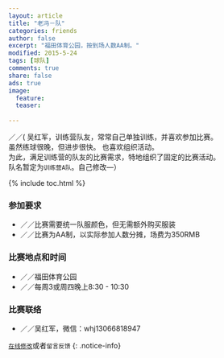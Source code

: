 ```yaml
---
layout: article
title: "老冯－队"
categories: friends
author: false
excerpt: "福田体育公园，按到场人数AA制。"
modified: 2015-5-24
tags: [球队]
comments: true
share: false
ads: true
image:
  feature: 
  teaser: 
  
---
```


／／( 吴红军，训练营队友，常常自己单独训练，并喜欢参加比赛。   
虽然练球很晚，但进步很快。 也喜欢组织活动。    
为此，满足训练营的队友的比赛需求，特地组织了固定的比赛活动。    
队名暂定为`训练营A队`。自己修改—）

{% include toc.html %}

### 参加要求
- ／／比赛需要统一队服颜色，但无需额外购买服装
- ／／比赛为AA制，以实际参加人数分摊，场费为350RMB

### 比赛地点和时间
- ／／福田体育公园
- ／／每周3或周四晚上8:30 - 10:30

### 比赛联络
- ／／吴红军，微信：whj13066818947

[`在线修改`](https://github.com/awong1900/football/edit/gh-pages/_posts/friends/2015-07-04-laofeng.md)或者`留言反馈`
{: .notice-info}

